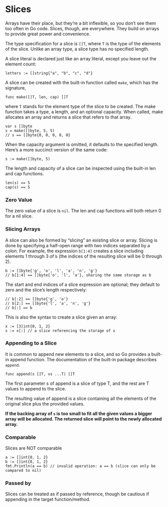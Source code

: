 # Slices

Arrays have their place, but they’re a bit inflexible, so you don’t see them too often in Go code. Slices, though, are everywhere. They build on arrays to provide great power and convenience.

The type specification for a slice is `[]T`, where `T` is the type of the elements of the slice. Unlike an array type, a slice type has no specified length.

A slice literal is declared just like an array literal, except you leave out the element count:

`letters := []string{"a", "b", "c", "d"}`

A slice can be created with the built-in function called `make`, which has the signature,

`func make([]T, len, cap) []T`

where `T` stands for the element type of the slice to be created. The make function takes a type, a length, and an optional capacity. When called, make allocates an array and returns a slice that refers to that array.

```
var s []byte
s = make([]byte, 5, 5)
// s == []byte{0, 0, 0, 0, 0}
```
When the capacity argument is omitted, it defaults to the specified length. Here’s a more succinct version of the same code:

```
s := make([]byte, 5)
```

The length and capacity of a slice can be inspected using the built-in len and cap functions.

```
len(s) == 5
cap(s) == 5
```

### Zero Value
The zero value of a slice is `nil`. The len and cap functions will both return 0 for a nil slice.

### Slicing Arrays

A slice can also be formed by “slicing” an existing slice or array. Slicing is done by specifying a half-open range with two indices separated by a colon. For example, the expression `b[1:4]` creates a slice including elements 1 through 3 of `b` (the indices of the resulting slice will be 0 through 2).

```
b := []byte{'g', 'o', 'l', 'a', 'n', 'g'}
// b[1:4] == []byte{'o', 'l', 'a'}, sharing the same storage as b
```
The start and end indices of a slice expression are optional; they default to zero and the slice’s length respectively:

```
// b[:2] == []byte{'g', 'o'}
// b[2:] == []byte{'l', 'a', 'n', 'g'}
// b[:] == b
```

This is also the syntax to create a slice given an array:
```
x := [3]int{0, 1, 2}
s := x[:] // a slice referencing the storage of x
```

### Appending to a Slice

It is common to append new elements to a slice, and so Go provides a built-in append function. The documentation of the built-in package describes `append`.

`func append(s []T, vs ...T) []T`

The first parameter s of append is a slice of type T, and the rest are T values to append to the slice.

The resulting value of append is a slice containing all the elements of the original slice plus the provided values.

**If the backing array of `s` is too small to fit all the given values a bigger array will be allocated. The returned slice will point to the newly allocated array.**

### Comparable

Slices are NOT comparable
```aiignore
a := []int{0, 1, 2}
b := []int{0, 1, 2}
fmt.Println(a == b) // invalid operation: a == b (slice can only be compared to nil)
```

### Passed by

Slices can be treated as if passed by reference, though be cautious if appending in the target function/method.